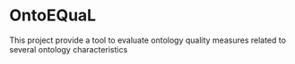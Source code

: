 # OntoEQuaL
This project provide a tool to evaluate ontology quality measures related to several ontology characteristics
